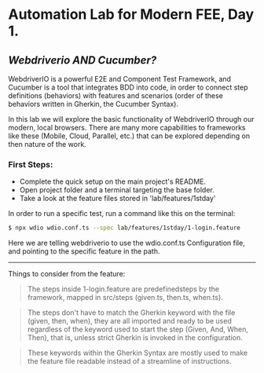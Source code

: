 # Automation Lab for Modern FEE, Day 1.
## _Webdriverio AND Cucumber?_

WebdriverIO is a powerful E2E and Component Test Framework, and Cucumber is a tool that integrates BDD into code, in order to connect step definitions (behaviors) with features and scenarios (order of these behaviors written in Gherkin, the Cucumber Syntax).

In this lab we will explore the basic functionality of WebdriverIO through our modern, local browsers. There are many more capabilities to frameworks like these (Mobile, Cloud, Parallel, etc.) that can be explored depending on then nature of the work.

### First Steps:

- Complete the quick setup on the main project's README.
- Open project folder and a terminal targeting the base folder.
- Take a look at the feature files stored in 'lab/features/1stday'

In order to run a specific test, run a command like this on the terminal:

```sh
$ npx wdio wdio.conf.ts --spec lab/features/1stday/1-login.feature
```

Here we are telling webdriverio to use the wdio.conf.ts Configuration file, and pointing to the specific feature in the path.

___
Things to consider from the feature:

> The steps inside 1-login.feature are predefinedsteps by the framework, mapped in src/steps (given.ts, then.ts, when.ts).

> The steps don't have to match the Gherkin keyword with the file (given, then, when), they are all imported and ready to be used regardless of the keyword used to start the step (Given, And, When, Then), that is, unless strict Gherkin is invoked in the configuration.

> These keywords within the Gherkin Syntax are mostly used to make the feature file readable instead of a streamline of instructions.
